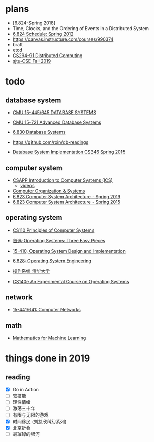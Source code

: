 # plans
* [6.824-Spring 2018]
* Time, Clocks, and the Ordering of Events in a Distributed System 
* [6.824 Schedule: Spring 2012](https://pdos.csail.mit.edu/archive/6.824-2012/schedule.html)
* https://canvas.instructure.com/courses/990374
* braft
* etcd
* [CS294-91 Distributed Computing](https://people.eecs.berkeley.edu/~alig/cs294-91/)
* [sjtu-CSE Fall 2019](https://ipads.se.sjtu.edu.cn/courses/cse/index.shtml)

# todo
## database system
* [CMU 15-445/645 DATABASE SYSTEMS](http://15445.courses.cs.cmu.edu/)
* [CMU 15-721 Advanced Database Systems](https://15721.courses.cs.cmu.edu/)

* [6.830 Database Systems](http://db.csail.mit.edu/6.830/index.php)
* https://github.com/rxin/db-readings
* [Database System Implementation CS346 Spring 2015](https://web.stanford.edu/class/cs346/2015/)

## computer system
* [CSAPP Introduction to Computer Systems (ICS)](http://www.cs.cmu.edu/~213/)
    * [videos](hhttps://scs.hosted.panopto.com/Panopto/Pages/Sessions/List.aspx#view=0&folderQuery=%22Systems%22&folderID=%22b96d90ae-9871-4fae-91e2-b1627b43e25e%22&page=1)
* [Computer Organization & Systems](http://web.stanford.edu/class/cs107/)
* [6.823 Computer System Architecture - Spring 2019](http://csg.csail.mit.edu/6.823/lecnotes.html)
* [6.823 Computer System Architecture - Spring 2015](http://120.52.51.17/csg.csail.mit.edu/6.823S15/lecnotes.html)

## operating system
* [CS110 Principles of Computer Systems](http://web.stanford.edu/class/cs110/)

* [首选-Operating Systems: Three Easy Pieces](http://pages.cs.wisc.edu/~remzi/OSTEP/)
* [15-410, Operating System Design and Implementation](https://www.cs.cmu.edu/~410/)
* [6.828: Operating System Engineering](https://pdos.csail.mit.edu/6.828/2017/)
* [操作系统 清华大学](http://www.xuetangx.com/courses/course-v1:TsinghuaX+30240243X_tv+2015_T1/about)

* [CS140e An Experimental Course on Operating Systems](https://web.stanford.edu/class/cs140e/)

## network
* [15-441/641: Computer Networks](https://www.cs.cmu.edu/~prs/15-441-F17/syllabus.html)

## math
* [Mathematics for Machine Learning](https://canvas.cmu.edu/courses/603/)

# things done in 2019
## reading
* [x] Go in Action
* [ ] 软技能
* [ ] 理性情绪
* [ ] 激荡三十年
* [ ] 有限与无限的游戏
* [x] 时间移民 (刘慈欣科幻系列)
* [x] 北京折叠
* [ ] 最璀璨的银河
